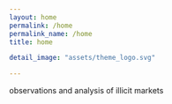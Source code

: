 ```yaml
---
layout: home
permalink: /home
permalink_name: /home
title: home

detail_image: "assets/theme_logo.svg"

---
```

observations and analysis of illicit markets
